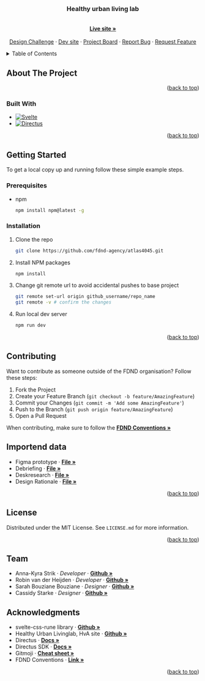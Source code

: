 <a id="readme-top"></a>

<!-- PROJECT LOGO -->
<br />
<div align="center">
  <!-- HULL logo -->

  <h3 align="center">Healthy urban living lab</h3>

  <p align="center">
    <!-- intro stukje -->
    <br />
    <a href="https://bajeslab-agency.netlify.app/"><strong>Live site »</strong></a>
    <br />
    <br />
    <a href="https://github.com/fdnd-agency/bajeslab/wiki/Design-Challenge">Design Challenge</a>
    &middot;
    <a href="https://bajeslab-dev.netlify.app/">Dev site</a>
    &middot;
    <a href="https://github.com/orgs/fdnd-agency/projects/75">Project Board</a>
    &middot;
    <a href="https://github.com/fdnd-agency/bajeslab/issues/new?template=bug_report.yml">Report Bug</a>
    &middot;
    <a href="https://github.com/fdnd-agency/bajeslab/issues/new?template=feature_request.md">Request Feature</a>
  </p>
</div>

<!-- TABLE OF CONTENTS -->
<details>
  <summary>Table of Contents</summary>
  <ol>
    <li>
      <a href="#about-the-project">About The Project</a>
      <ul>
        <li><a href="#built-with">Built With</a></li>
      </ul>
    </li>
    <li>
      <a href="#getting-started">Getting Started</a>
      <ul>
        <li><a href="#prerequisites">Prerequisites</a></li>
        <li><a href="#installation">Installation</a></li>
      </ul>
    </li>
    <li><a href="#contributing">Contributing</a></li>
    <li><a href="#license">License</a></li>
    <li><a href="#team">Team</a></li>
    <li><a href="#acknowledgments">Acknowledgments</a></li>
  </ol>
</details>

<!-- ABOUT THE PROJECT -->
## About The Project
<!-- screenshots project design -->
<!-- samenvatting project -->

<p align="right">(<a href="#readme-top">back to top</a>)</p>

### Built With
* [![Svelte][Svelte.dev]][Svelte-url]
* [![Directus][Directus.io]][Directus-url]

<!-- MARKDOWN LINKS & IMAGES -->
<!-- https://www.markdownguide.org/basic-syntax/#reference-style-links -->
[Svelte.dev]: https://img.shields.io/badge/Svelte-4A4A55?style=for-the-badge&logo=svelte&logoColor=FF3E00
[Svelte-url]: https://svelte.dev/
[Directus.io]: https://img.shields.io/badge/Directus-6644FF?style=for-the-badge&logo=directus&logoColor=white
[Directus-url]: https://directus.io

<p align="right">(<a href="#readme-top">back to top</a>)</p>

<!-- GETTING STARTED -->
## Getting Started
To get a local copy up and running follow these simple example steps.

### Prerequisites

* npm
  ```sh
  npm install npm@latest -g
  ```

### Installation

1. Clone the repo
   ```sh
   git clone https://github.com/fdnd-agency/atlas4045.git
   ```
2. Install NPM packages
   ```sh
   npm install
   ```
6. Change git remote url to avoid accidental pushes to base project
   ```sh
   git remote set-url origin github_username/repo_name
   git remote -v # confirm the changes
   ```
7. Run local dev server
   ```sh
   npm run dev
   ```

<p align="right">(<a href="#readme-top">back to top</a>)</p>

<!-- CONTRIBUTING -->
## Contributing
Want to contribute as someone outside of the FDND organisation? Follow these steps:

1. Fork the Project
2. Create your Feature Branch (`git checkout -b feature/AmazingFeature`)
3. Commit your Changes (`git commit -m 'Add some AmazingFeature'`)
4. Push to the Branch (`git push origin feature/AmazingFeature`)
5. Open a Pull Request

When contributing, make sure to follow the <a href="https://github.com/fdnd-agency/.github/wiki/Conventions"><strong>FDND Conventions »</strong></a>

<!-- IMPORTEND DATA -->
## Importend data
* Figma prototype · <a href="https://www.figma.com/design/cEjjEQCAEYbJp9kQnbpzmz/Website-Living-Lab-Bajeskwartier?node-id=0-1&t=s3x0x3PTJk21DIHn-1"><strong>File »</strong></a>
* Debriefing · <a href="https://docs.google.com/document/d/15KW3vCtn82DhpegmeVyKXG7heXib_31wnBXTT9zh0Bs/edit?tab=t.0#heading=h.oea9euf0y1rh"><strong>File »</strong></a>
* Deskresearch · <a href="https://drive.google.com/file/d/1RNBQqSZ-jSI8pTuEsEQOJoprIoXffzuH/view?usp=sharing"><strong>File »</strong></a>
* Design Rationale · <a href="https://drive.google.com/drive/folders/1gpmt_0UbyqpQA0I5XgzTo3RPMcVzsSTd"><strong>File »</strong></a>  
<!-- 
  * Design rationale · *insert design rationale » * 
  * Fieldresearch · *insert fieldresearch » * 
--> 
<p align="right">(<a href="#readme-top">back to top</a>)</p>

<!-- LICENSE -->
## License

Distributed under the MIT License. See `LICENSE.md` for more information.

<p align="right">(<a href="#readme-top">back to top</a>)</p>

<!-- TEAM MEMBERS -->
## Team
- Anna-Kyra Strik · <i>Developer</i> · <a href="https://github.com/Anna-Kyra"><strong>Github »</strong></a>
- Robin van der Heijden · <i>Developer</i> · <a href="https://github.com/Robin1224"><strong>Github »</strong></a> 
- Sarah Bouziane Bouziane · <i>Designer</i> · <a href="https://github.com/saarrxb"><strong>Github »</strong></a>
- Cassidy Starke · <i>Designer</i> · <a href="https://github.com/CassidyStarke"><strong>Github »</strong></a>

<!-- ACKNOWLEDGMENTS -->
## Acknowledgments
* svelte-css-rune library · <a href="https://github.com/JanNitschke/svelte-css-rune"><strong>Github »</strong></a>
* Healthy Urban Livinglab, HvA site · <a href="https://www.hva.nl/samenwerken/labs/bajeskwartier"><strong>Github »</strong></a> 
* Directus · <a href="https://directus.io/docs/"><strong>Docs »</strong></a>
* Directus SDK · <a href="https://directus.io/docs/guides/connect/sdk"><strong>Docs »</strong></a>
* Gitmoji · <a href="https://gitmoji.dev/"><strong>Cheat sheet »</strong></a>
* FDND Conventions · <a href="https://github.com/fdnd-agency/.github/wiki/Conventions"><strong>Link »</strong></a>

<p align="right">(<a href="#readme-top">back to top</a>)</p>
